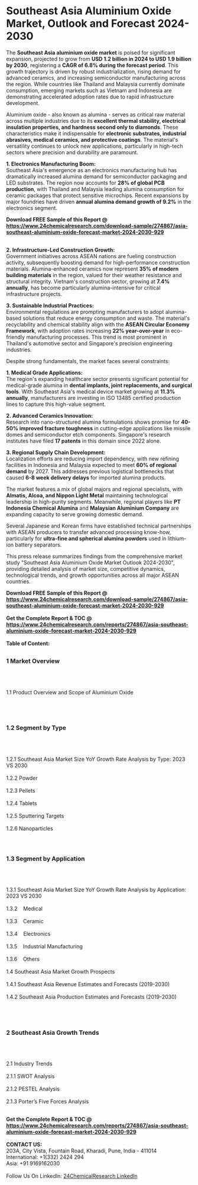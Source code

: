 <h1>Southeast Asia Aluminium Oxide Market, Outlook and Forecast 2024-2030</h1><p>The <strong>Southeast Asia aluminium oxide market</strong> is poised for significant expansion, projected to grow from <strong>USD 1.2 billion in 2024 to USD 1.9 billion by 2030</strong>, registering a <strong>CAGR of 6.8% during the forecast period</strong>. This growth trajectory is driven by robust industrialization, rising demand for advanced ceramics, and increasing semiconductor manufacturing across the region. While countries like Thailand and Malaysia currently dominate consumption, emerging markets such as Vietnam and Indonesia are demonstrating accelerated adoption rates due to rapid infrastructure development.</p><p>Aluminium oxide - also known as alumina - serves as critical raw material across multiple industries due to its <strong>excellent thermal stability, electrical insulation properties, and hardness second only to diamonds</strong>. These characteristics make it indispensable for <strong>electronic substrates, industrial abrasives, medical ceramics, and protective coatings</strong>. The material's versatility continues to unlock new applications, particularly in high-tech sectors where precision and durability are paramount.</p><p><strong>1. Electronics Manufacturing Boom:</strong><br>
Southeast Asia's emergence as an electronics manufacturing hub has dramatically increased alumina demand for semiconductor packaging and LED substrates. The region now accounts for <strong>28% of global PCB production</strong>, with Thailand and Malaysia leading alumina consumption for ceramic packages that protect sensitive microchips. Recent expansions by major foundries have driven <strong>annual alumina demand growth of 9.2%</strong> in the electronics segment.</p><div><b>Download FREE Sample of this Report @ 
            <a href="https://www.24chemicalresearch.com/download-sample/274867/asia-southeast-aluminium-oxide-forecast-market-2024-2030-929">
            https://www.24chemicalresearch.com/download-sample/274867/asia-southeast-aluminium-oxide-forecast-market-2024-2030-929</a></b></div><br><p><strong>2. Infrastructure-Led Construction Growth:</strong><br>
Government initiatives across ASEAN nations are fueling construction activity, subsequently boosting demand for high-performance construction materials. Alumina-enhanced ceramics now represent <strong>35% of modern building materials</strong> in the region, valued for their weather resistance and structural integrity. Vietnam's construction sector, growing at <strong>7.4% annually</strong>, has become particularly alumina-intensive for critical infrastructure projects.</p><p><strong>3. Sustainable Industrial Practices:</strong><br>
Environmental regulations are prompting manufacturers to adopt alumina-based solutions that reduce energy consumption and waste. The material's recyclability and chemical stability align with the <strong>ASEAN Circular Economy Framework</strong>, with adoption rates increasing <strong>22% year-over-year</strong> in eco-friendly manufacturing processes. This trend is most prominent in Thailand's automotive sector and Singapore's precision engineering industries.</p><p>Despite strong fundamentals, the market faces several constraints:</p><p><strong>1. Medical Grade Applications:</strong><br>
The region's expanding healthcare sector presents significant potential for medical-grade alumina in <strong>dental implants, joint replacements, and surgical tools</strong>. With Southeast Asia's medical device market growing at <strong>11.3% annually</strong>, manufacturers are investing in ISO 13485 certified production lines to capture this high-value segment.</p><p><strong>2. Advanced Ceramics Innovation:</strong><br>
Research into nano-structured alumina formulations shows promise for <strong>40-50% improved fracture toughness</strong> in cutting-edge applications like missile domes and semiconductor etch components. Singapore's research institutes have filed <strong>17 patents</strong> in this domain since 2022 alone.</p><p><strong>3. Regional Supply Chain Development:</strong><br>
Localization efforts are reducing import dependency, with new refining facilities in Indonesia and Malaysia expected to meet <strong>60% of regional demand</strong> by 2027. This addresses previous logistical bottlenecks that caused <strong>6-8 week delivery delays</strong> for imported alumina products.</p><p>The market features a mix of global majors and regional specialists, with <strong>Almatis, Alcoa, and Nippon Light Metal</strong> maintaining technological leadership in high-purity segments. Meanwhile, regional players like <strong>PT Indonesia Chemical Alumina</strong> and <strong>Malaysian Aluminium Company</strong> are expanding capacity to serve growing domestic demand.</p><p>Several Japanese and Korean firms have established technical partnerships with ASEAN producers to transfer advanced processing know-how, particularly for <strong>ultra-fine and spherical alumina powders</strong> used in lithium-ion battery separators.</p><p>This press release summarizes findings from the comprehensive market study "Southeast Asia Aluminium Oxide Market Outlook 2024-2030", providing detailed analysis of market size, competitive dynamics, technological trends, and growth opportunities across all major ASEAN countries.</p><div><b>Download FREE Sample of this Report @ 
            <a href="https://www.24chemicalresearch.com/download-sample/274867/asia-southeast-aluminium-oxide-forecast-market-2024-2030-929">
            https://www.24chemicalresearch.com/download-sample/274867/asia-southeast-aluminium-oxide-forecast-market-2024-2030-929</a></b></div><br><div><b>Get the Complete Report & TOC @ 
            <a href="https://www.24chemicalresearch.com/reports/274867/asia-southeast-aluminium-oxide-forecast-market-2024-2030-929">
            https://www.24chemicalresearch.com/reports/274867/asia-southeast-aluminium-oxide-forecast-market-2024-2030-929</a></b></div><br>
            <b>Table of Content:</b><p><h2><span style="font-size:16px"><strong>1 Market Overview&nbsp;&nbsp; &nbsp;</strong></span></h2><br />
<br />
<p>1.1 Product Overview and Scope of Aluminium Oxide&nbsp;</p><br />
<br />
<h2><strong><span style="font-size:16px">1.2 Segment by Type&nbsp;&nbsp; &nbsp;</span></strong></h2><br />
<br />
<p>1.2.1 Southeast Asia Market Size YoY Growth Rate Analysis by Type: 2023 VS 2030&nbsp;&nbsp; &nbsp;<br /><br />
1.2.2 Powder&nbsp;&nbsp; &nbsp;<br /><br />
1.2.3 Pellets<br /><br />
1.2.4 Tablets<br /><br />
1.2.5 Sputtering Targets<br /><br />
1.2.6 Nanoparticles<br /><br />
<br />
<h2><span style="font-size:16px"><strong>1.3 Segment by Application&nbsp;&nbsp;</strong></span></h2><br />
<br />
<p>1.3.1 Southeast Asia Market Size YoY Growth Rate Analysis by Application: 2023 VS 2030&nbsp;&nbsp; &nbsp;<br /><br />
1.3.2&nbsp;&nbsp; &nbsp;Medical<br /><br />
1.3.3&nbsp;&nbsp; &nbsp;Ceramic<br /><br />
1.3.4&nbsp;&nbsp; &nbsp;Electronics<br /><br />
1.3.5&nbsp;&nbsp; &nbsp;Industrial Manufacturing<br /><br />
1.3.6&nbsp;&nbsp; &nbsp;Others<br /><br />
1.4 Southeast Asia Market Growth Prospects&nbsp;&nbsp; &nbsp;<br /><br />
1.4.1 Southeast Asia Revenue Estimates and Forecasts (2019-2030)&nbsp;&nbsp; &nbsp;<br /><br />
1.4.2 Southeast Asia Production Estimates and Forecasts (2019-2030)&nbsp;&nbsp;</p><br />
<br />
<h2><span style="font-size:16px"><strong>2 Southeast Asia Growth Trends&nbsp;&nbsp; &nbsp;</strong></span></h2><br />
<br />
<p>2.1 Industry Trends&nbsp;&nbsp; &nbsp;<br /><br />
2.1.1 SWOT Analysis&nbsp;&nbsp; &nbsp;<br /><br />
2.1.2 PESTEL Analysis&nbsp;&nbsp; &nbsp;<br /><br />
2.1.3 Porter&rsquo;s Five Forces Analysis&nbsp;&nbsp; &nbsp;<br /><br />
</p><div><b>Get the Complete Report & TOC @ 
            <a href="https://www.24chemicalresearch.com/reports/274867/asia-southeast-aluminium-oxide-forecast-market-2024-2030-929">
            https://www.24chemicalresearch.com/reports/274867/asia-southeast-aluminium-oxide-forecast-market-2024-2030-929</a></b></div><br><b>CONTACT US:</b><br>
            203A, City Vista, Fountain Road, Kharadi, Pune, India - 411014<br>
            International: +1(332) 2424 294<br>
            Asia: +91 9169162030 <br><br>
            Follow Us On LinkedIn: <a href="https://www.linkedin.com/company/24chemicalresearch/">24ChemicalResearch LinkedIn</a>